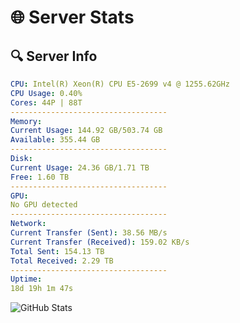 # 🌐 Server Stats
## 🔍 Server Info
```yaml
CPU: Intel(R) Xeon(R) CPU E5-2699 v4 @ 1255.62GHz
CPU Usage: 0.40%
Cores: 44P | 88T
-----------------------------------
Memory:
Current Usage: 144.92 GB/503.74 GB
Available: 355.44 GB
-----------------------------------
Disk:
Current Usage: 24.36 GB/1.71 TB
Free: 1.60 TB
-----------------------------------
GPU:
No GPU detected
-----------------------------------
Network:
Current Transfer (Sent): 38.56 MB/s
Current Transfer (Received): 159.02 KB/s
Total Sent: 154.13 TB
Total Received: 2.29 TB
-----------------------------------
Uptime:
18d 19h 1m 47s
```
![GitHub Stats](https://img.shields.io/badge/Updated-2025-02-26_17:45:05-blue)